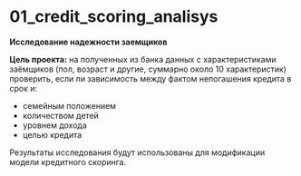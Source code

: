 # 01_credit_scoring_analisys
**Исследование надежности заемщиков**

**Цель проекта:** на полученных из банка данных с характеристиками заёмщиков (пол, возраст и другие, суммарно около 10 характеристик) проверить, если ли зависимость между фактом непогашения кредита в срок и:

* семейным положением  
* количеством детей  
* уровнем дохода  
* целью кредита  

Результаты исследования будут использованы для модификации модели кредитного скоринга.
